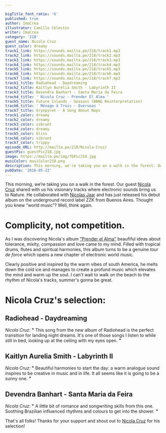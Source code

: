 ```yaml
---

bigTitle_font_ratio: '6'
published: true
author: ImaCrea
illustrator: Camille Célestin
writer: ImaCrea
category: '218'
guest_name: Nicola Cruz
guest_color: dreamy
track1_link: https://sounds.mailta.pe/218/track1.mp3
track2_link: https://sounds.mailta.pe/218/track2.mp3
track3_link: https://sounds.mailta.pe/218/track3.mp3
track4_link: https://sounds.mailta.pe/218/track4.mp3
track5_link: https://sounds.mailta.pe/218/track5.mp3
track6_link: https://sounds.mailta.pe/218/track6.mp3
track7_link: https://sounds.mailta.pe/218/track7.mp3
track1_title: Radiohead - Daydreaming
track2_title: Kaitlyn Aurelia Smith - Labyrinth II
track3_title: Devendra Banhart - Santa Maria da Feira
track4_title: ' Nicola Cruz - Prender El Alma '
track5_title: Future Islands - Seasons (BBNG Reinterpretation)
track6_title: ' Ménage à Trois - Overseas '
track7_title: Grynpyret - A Song About Naps
track1_color: dreamy
track2_color: dreamy
track3_color: vibrant
track4_color: dreamy
track5_color: bliss
track6_color: vibrant
track7_color: trippy
episode_URL: http://mailta.pe/218/Nicola-Cruz/
guestPic: guestPic218.jpg
image: https://mailta.pe/img/fbPic218.jpg
musiColor: musiColor218.png
description: This morning, we’re taking you on a walk in the forest. Our guest Nicola Cruz shared with us his visionary tracks where electronic sounds bring us to Nature. He collaborated with Nicolas Jaar and has just released his debut album on the underground record label ZZK from Buenos Aires. Thought you knew world music? Well, think again.
pubDate: '2016-05-22'
---
```

This morning, we’re taking you on a walk in the forest. Our guest [Nicola Cruz](https://www.facebook.com/nicolacruzz/) shared with us his visionary tracks where electronic sounds bring us to Nature. He collaborated with [Nicolas Jaar](http://mailta.pe/3/Nicolas-Jaar/) and has just released his debut album on the underground record label ZZK from Buenos Aires. Thought you knew “world music”? Well, think again.

# Complicity, not competition.

As I was discovering Nicola's album ["Prender el Alma"](https://zzkrecords.bandcamp.com/album/prender-el-alma) beaufiful ideas about tolerance, mixity, compassion and love came to my mind. Filled with tropical drums, flutes and spiritual harmonies, this album turns to be a genuine _tour de force_ which opens a new chapter of electronic world music.

Clearly positive and inspired by the warm vibes of south America, he melts down the cold ice and manages to create a profund music which elevates the mind and warm up the soul. I can't wait to walk on the beach to the rhythm of Nicola's tracks, summer's gonna be great.
 
# Nicola Cruz's selection:

## Radiohead - Daydreaming

_Nicola Cruz_: **"** This song from the new album of Radiohead is the perfect transition for landing night dreams. It's one of those songs I listen to while still in bed, looking up at the ceiling with my eyes open. **"** 


## Kaitlyn Aurelia Smith - Labyrinth II

_Nicola Cruz_: **"** Beautiful harmonies to start the day: a warm analogue sound inspires to be creative in music and in life. It all seems like it is going to be a sunny one. **"** 

## Devendra Banhart - Santa Maria da Feira

_Nicola Cruz_: **"** A little bit of romance and songwriting skills from this one. Soothing Brazilian influenced rhythms and colours to get into the shower. **"** 


That's all folks! Thanks for your support and shout out to [Nicola Cruz](https://www.facebook.com/nicolacruzz) for his selection!
